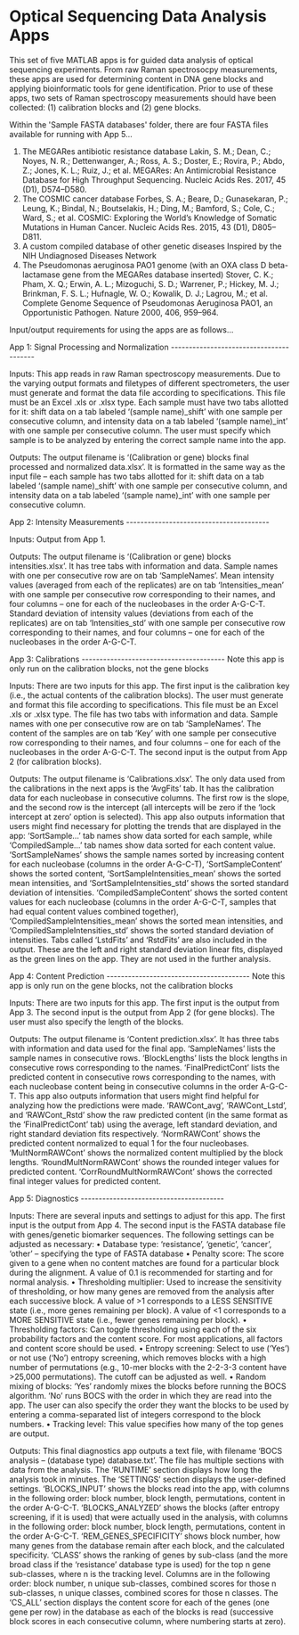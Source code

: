 # Optical Sequencing Data Analysis Apps
This set of five MATLAB apps is for guided data analysis of optical sequencing experiments. From raw Raman spectrosocpy measurements, these apps are used for determining content in DNA gene blocks and applying bioinformatic tools for gene identification. Prior to use of these apps, two sets of Raman spectroscopy measurements should have been collected: (1) calibration blocks and (2) gene blocks.

Within the 'Sample FASTA databases' folder, there are four FASTA files available for running with App 5...
1. The MEGARes antibiotic resistance database
Lakin, S. M.; Dean, C.; Noyes, N. R.; Dettenwanger, A.; Ross, A. S.; Doster, E.; Rovira, P.; Abdo, Z.; Jones, K. L.; Ruiz, J.; et al. MEGARes: An Antimicrobial Resistance Database for High Throughput Sequencing. Nucleic Acids Res. 2017, 45 (D1), D574–D580.
2. The COSMIC cancer database
Forbes, S. A.; Beare, D.; Gunasekaran, P.; Leung, K.; Bindal, N.; Boutselakis, H.; Ding, M.; Bamford, S.; Cole, C.; Ward, S.; et al. COSMIC: Exploring the World’s Knowledge of Somatic Mutations in Human Cancer. Nucleic Acids Res. 2015, 43 (D1), D805–D811.
3. A custom compiled database of other genetic diseases
Inspired by the NIH Undiagnosed Diseases Network
4. The Pseudomonas aeruginosa PAO1 genome (with an OXA class D beta-lactamase gene from the MEGARes database inserted)
Stover, C. K.; Pham, X. Q.; Erwin, A. L.; Mizoguchi, S. D.; Warrener, P.; Hickey, M. J.; Brinkman, F. S. L.; Hufnagle, W. O.; Kowalik, D. J.; Lagrou, M.; et al. Complete Genome Sequence of Pseudomonas Aeruginosa PAO1, an Opportunistic Pathogen. Nature 2000, 406, 959–964.

Input/output requirements for using the apps are as follows...

App 1: Signal Processing and Normalization ----------------------------------------

Inputs: This app reads in raw Raman spectroscopy measurements. Due to the varying output formats and filetypes of different spectrometers, the user must generate and format the data file according to specifications. This file must be an Excel .xls or .xlsx type. Each sample must have two tabs allotted for it: shift data on a tab labeled ‘(sample name)_shift’ with one sample per consecutive column, and intensity data on a tab labeled ‘(sample name)_int’ with one sample per consecutive column. The user must specify which sample is to be analyzed by entering the correct sample name into the app.

Outputs: The output filename is ‘(Calibration or gene) blocks final processed and normalized data.xlsx’. It is formatted in the same way as the input file – each sample has two tabs allotted for it: shift data on a tab labeled ‘(sample name)_shift’ with one sample per consecutive column, and intensity data on a tab labeled ‘(sample name)_int’ with one sample per consecutive column.

App 2: Intensity Measurements ----------------------------------------

Inputs: Output from App 1.

Outputs: The output filename is ‘(Calibration or gene) blocks intensities.xlsx’. It has tree tabs with information and data. Sample names with one per consecutive row are on tab ‘SampleNames’. Mean intensity values (averaged from each of the replicates) are on tab ‘Intensities_mean’ with one sample per consecutive row corresponding to their names, and four columns – one for each of the nucleobases in the order A-G-C-T. Standard deviation of intensity values (deviations from each of the replicates) are on tab ‘Intensities_std’ with one sample per consecutive row corresponding to their names, and four columns – one for each of the nucleobases in the order A-G-C-T.

App 3: Calibrations ----------------------------------------
Note this app is only run on the calibration blocks, not the gene blocks

Inputs: There are two inputs for this app. The first input is the calibration key (i.e., the actual contents of the calibration blocks). The user must generate and format this file according to specifications. This file must be an Excel .xls or .xlsx type. The file has two tabs with information and data. Sample names with one per consecutive row are on tab ‘SampleNames’. The content of the samples are on tab ‘Key’ with one sample per consecutive row corresponding to their names, and four columns – one for each of the nucleobases in the order A-G-C-T. The second input is the output from App 2 (for calibration blocks).

Outputs: The output filename is ‘Calibrations.xlsx’. The only data used from the calibrations in the next apps is the ‘AvgFits’ tab. It has the calibration data for each nucleobase in consecutive columns. The first row is the slope, and the second row is the intercept (all intercepts will be zero if the ‘lock intercept at zero’ option is selected). This app also outputs information that users might find necessary for plotting the trends that are displayed in the app: ‘SortSample…’ tab names show data sorted for each sample, while ‘CompiledSample…’ tab names show data sorted for each content value. ‘SortSampleNames’ shows the sample names sorted by increasing content for each nucleobase (columns in the order A-G-C-T), ‘SortSampleContent’ shows the sorted content, ‘SortSampleIntensities_mean’ shows the sorted mean intensities, and ‘SortSampleIntensities_std’ shows the sorted standard deviation of intensities. ‘CompiledSampleContent’ shows the sorted content values for each nucleobase (columns in the order A-G-C-T, samples that had equal content values combined together), ‘CompiledSampleIntensities_mean’ shows the sorted mean intensities, and ‘CompiledSampleIntensities_std’ shows the sorted standard deviation of intensities. Tabs called ‘LstdFits’ and ‘RstdFits’ are also included in the output. These are the left and right standard deviation linear fits, displayed as the green lines on the app. They are not used in the further analysis.

App 4: Content Prediction ----------------------------------------
Note this app is only run on the gene blocks, not the calibration blocks

Inputs: There are two inputs for this app. The first input is the output from App 3. The second input is the output from App 2 (for gene blocks). The user must also specify the length of the blocks.

Outputs: The output filename is ‘Content prediction.xlsx’. It has three tabs with information and data used for the final app. ‘SampleNames’ lists the sample names in consecutive rows. ‘BlockLengths’ lists the block lengths in consecutive rows corresponding to the names. ‘FinalPredictCont’ lists the predicted content in consecutive rows corresponding to the names, with each nucleobase content being in consecutive columns in the order A-G-C-T. This app also outputs information that users might find helpful for analyzing how the predictions were made. ‘RAWCont_avg’, ‘RAWCont_Lstd’, and ‘RAWCont_Rstd’ show the raw predicted content (in the same format as the ‘FinalPredictCont’ tab) using the average, left standard deviation, and right standard deviation fits respectively. ‘NormRAWCont’ shows the predicted content normalized to equal 1 for the four nucleobases. ‘MultNormRAWCont’ shows the normalized content multiplied by the block lengths. ‘RoundMultNormRAWCont’ shows the rounded integer values for predicted content. ‘CorrRoundMultNormRAWCont’ shows the corrected final integer values for predicted content.

App 5: Diagnostics ----------------------------------------

Inputs: There are several inputs and settings to adjust for this app. The first input is the output from App 4. The second input is the FASTA database file with genes/genetic biomarker sequences. The following settings can be adjusted as necessary:
•	Database type: ‘resistance’, ‘genetic’, ‘cancer’, ‘other’ – specifying the type of FASTA database
•	Penalty score: The score given to a gene when no content matches are found for a particular block during the alignment. A value of 0.1 is recommended for starting and for normal analysis.
•	Thresholding multiplier: Used to increase the sensitivity of thresholding, or how many genes are removed from the analysis after each successive block. A value of >1 corresponds to a LESS SENSITIVE state (i.e., more genes remaining per block). A value of <1 corresponds to a MORE SENSITIVE state (i.e., fewer genes remaining per block).
•	Thresholding factors: Can toggle thresholding using each of the six probability factors and the content score. For most applications, all factors and content score should be used.
•	Entropy screening:  Select to use (‘Yes’) or not use (‘No’) entropy screening, which removes blocks with a high number of permutations (e.g., 10-mer blocks with the 2-2-3-3 content have >25,000 permutations). The cutoff can be adjusted as well.
•	Random mixing of blocks: ‘Yes’ randomly mixes the blocks before running the BOCS algorithm. ‘No’ runs BOCS with the order in which they are read into the app. The user can also specify the order they want the blocks to be used by entering a comma-separated list of integers correspond to the block numbers.
•	Tracking level: This value specifies how many of the top genes are output.

Outputs: This final diagnostics app outputs a text file, with filename ‘BOCS analysis – (database type) database.txt’. The file has multiple sections with data from the analysis. The ‘RUNTIME’ section displays how long the analysis took in minutes. The ‘SETTINGS’ section displays the user-defined settings. ‘BLOCKS_INPUT’ shows the blocks read into the app, with columns in the following order: block number, block length, permutations, content in the order A-G-C-T. ‘BLOCKS_ANALYZED’ shows the blocks (after entropy screening, if it is used) that were actually used in the analysis, with columns in the following order: block number, block length, permutations, content in the order A-G-C-T. ‘REM_GENES_SPECIFICITY’ shows block number, how many genes from the database remain after each block, and the calculated specificity. ‘CLASS’ shows the ranking of genes by sub-class (and the more broad class if the ‘resistance’ database type is used) for the top n gene sub-classes, where n is the tracking level. Columns are in the following order: block number, n unique sub-classes, combined scores for those n sub-classes, n unique classes, combined scores for those n classes. The ‘CS_ALL’ section displays the content score for each of the genes (one gene per row) in the database as each of the blocks is read (successive block scores in each consecutive column, where numbering starts at zero).

